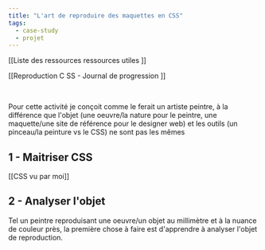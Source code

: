```yaml
---
title: "L'art de reproduire des maquettes en CSS"
tags:
  - case-study
  - projet
---
```





[[Liste des ressources ressources utiles ]]

[[Reproduction C SS - Journal de progression ]]



<br/>


Pour cette activité je conçoit comme le ferait un artiste peintre, à la différence que l'objet (une oeuvre/la nature pour le peintre, une maquette/une site de référence pour le designer web) et les outils (un pinceau/la peinture vs le CSS) ne sont pas les mêmes


## 1 - Maitriser CSS
[[CSS vu par moi]]

## 2 - Analyser l'objet 

Tel un peintre reproduisant une oeuvre/un objet au millimètre et à la nuance de couleur près, la première chose à faire est d'apprendre à analyser l'objet de reproduction.

<br/>